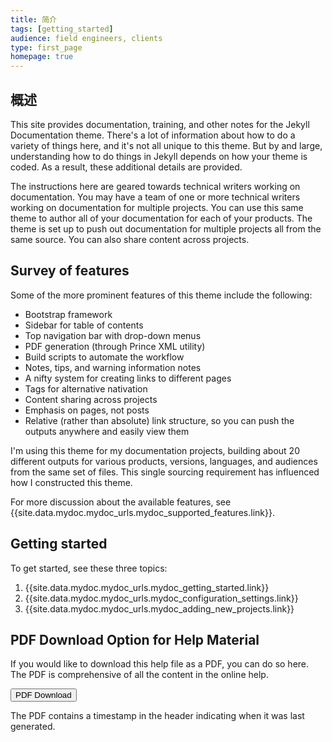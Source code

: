 ```yaml
---
title: 简介
tags: [getting_started]
audience: field engineers, clients
type: first_page
homepage: true
---
```


## 概述 

This site provides documentation, training, and other notes for the Jekyll Documentation theme. There's a lot of information about how to do a variety of things here, and it's not all unique to this theme. But by and large, understanding how to do things in Jekyll depends on how your theme is coded. As a result, these additional details are provided.

The instructions here are geared towards technical writers working on documentation. You may have a team of one or more technical writers working on documentation for multiple projects. You can use this same theme to author all of your documentation for each of your products. The theme is set up to push out documentation for multiple projects all from the same source. You can also share content across projects.

## Survey of features

Some of the more prominent features of this theme include the following:

* Bootstrap framework
* Sidebar for table of contents
* Top navigation bar with drop-down menus
* PDF generation (through Prince XML utility)
* Build scripts to automate the workflow
* Notes, tips, and warning information notes
* A nifty system for creating links to different pages
* Tags for alternative nativation
* Content sharing across projects
* Emphasis on pages, not posts
* Relative (rather than absolute) link structure, so you can push the outputs anywhere and easily view them

I'm using this theme for my documentation projects, building about 20 different outputs for various products, versions, languages, and audiences from the same set of files. This single sourcing requirement has influenced how I constructed this theme.

For more discussion about the available features, see {{site.data.mydoc.mydoc_urls.mydoc_supported_features.link}}.

## Getting started

To get started, see these three topics:

1. {{site.data.mydoc.mydoc_urls.mydoc_getting_started.link}}
2. {{site.data.mydoc.mydoc_urls.mydoc_configuration_settings.link}}
3. {{site.data.mydoc.mydoc_urls.mydoc_adding_new_projects.link}}

## PDF Download Option for Help Material

If you would like to download this help file as a PDF, you can do so here. The PDF is comprehensive of all the content in the online help.   

<a target="_blank" class="noCrossRef" href="files/{{site.pdf_file_name}}"><button type="button" class="btn btn-default" aria-label="Left Align"><span class="glyphicon glyphicon-download-alt" aria-hidden="true"></span> PDF Download</button></a>

The PDF contains a timestamp in the header indicating when it was last generated. 
